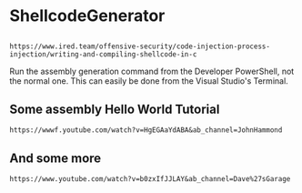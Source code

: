 # ShellcodeGenerator

## 
```
https://www.ired.team/offensive-security/code-injection-process-injection/writing-and-compiling-shellcode-in-c
```

Run the assembly generation command from the Developer PowerShell, not the normal one. This can easily be done from the Visual Studio's Terminal.

## Some assembly Hello World Tutorial

```
https://wwwf.youtube.com/watch?v=HgEGAaYdABA&ab_channel=JohnHammond
```

## And some more

```
https://www.youtube.com/watch?v=b0zxIfJJLAY&ab_channel=Dave%27sGarage
```
